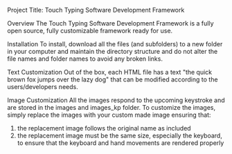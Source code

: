 Project Title: Touch Typing Software Development Framework

Overview
The Touch Typing Software Development Framework is a fully open source, fully customizable framework ready for use. 

Installation
To install, download all the files (and subfolders) to a new folder in your computer and maintain the directory structure and do not alter the file names and folder names to avoid any broken links.

Text Customization
Out of the box, each HTML file has a text "the quick brown fox jumps over the lazy dog" that can be modified according to the users/developers needs.

Image Customization
All the images respond to the upcoming keystroke and are stored in the images and images_kp folder. To customize the images, simply replace the images with your custom made image ensuring that:
1. the replacement image follows the original name as included
2. the replacement image must be the same size, especially the keyboard, to ensure that the keyboard and hand movements are rendered properly

